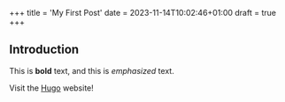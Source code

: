 +++
title = 'My First Post'
date = 2023-11-14T10:02:46+01:00
draft = true
+++

## Introduction

This is **bold** text, and this is _emphasized_ text.

Visit the [Hugo](https://gohugo.io) website!
